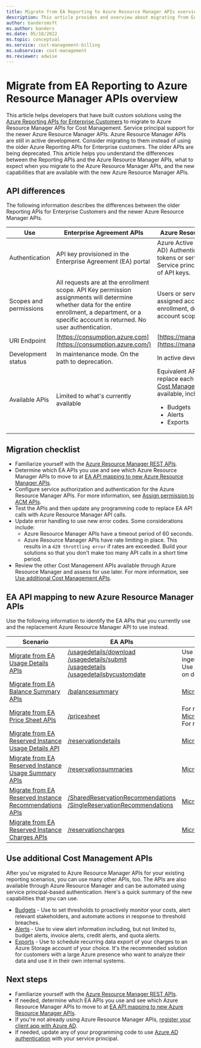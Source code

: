 ```yaml
---
title: Migrate from EA Reporting to Azure Resource Manager APIs overview
description: This article provides and overview about migrating from EA Reporting to Azure Resource Manager APIs.
author: bandersmsft
ms.author: banders
ms.date: 05/18/2022
ms.topic: conceptual
ms.service: cost-management-billing
ms.subservice: cost-management
ms.reviewer: adwise
---
```


# Migrate from EA Reporting to Azure Resource Manager APIs overview

This article helps developers that have built custom solutions using the [Azure Reporting APIs for Enterprise Customers](../manage/enterprise-api.md) to migrate to Azure Resource Manager APIs for Cost Management. Service principal support for the newer Azure Resource Manager APIs. Azure Resource Manager APIs are still in active development. Consider migrating to them instead of using the older Azure Reporting APIs for Enterprise customers. The older APIs are being deprecated. This article helps you understand the differences between the Reporting APIs and the Azure Resource Manager APIs, what to expect when you migrate to the Azure Resource Manager APIs, and the new capabilities that are available with the new Azure Resource Manager APIs.

## API differences

The following information describes the differences between the older Reporting APIs for Enterprise Customers and the newer Azure Resource Manager APIs.

| Use | Enterprise Agreement APIs | Azure Resource Manager APIs |
| --- | --- | --- |
| Authentication | API key provisioned in the Enterprise Agreement (EA) portal | Azure Active Directory (Azure AD) Authentication using user tokens or service principals. Service principals take the place of API keys. |
| Scopes and permissions | All requests are at the enrollment scope. API Key permission assignments will determine whether data for the entire enrollment, a department, or a specific account is returned. No user authentication. | Users or service principals are assigned access to the enrollment, department, or account scope. |
| URI Endpoint | [https://consumption.azure.com](https://consumption.azure.com/) | [https://management.azure.com](https://management.azure.com/) |
| Development status | In maintenance mode. On the path to deprecation. | In active development |
| Available APIs | Limited to what's currently available | Equivalent APIs are available to replace each EA API. Additional [Cost Management APIs](/rest/api/cost-management/) are also available, including: <ul><li>Budgets<li>Alerts<li>Exports</ul> |

## Migration checklist

- Familiarize yourself with the [Azure Resource Manager REST APIs](/rest/api/azure).
- Determine which EA APIs you use and see which Azure Resource Manager APIs to move to at [EA API mapping to new Azure Resource Manager APIs](../costs/migrate-from-enterprise-reporting-to-azure-resource-manager-apis.md#ea-api-mapping-to-new-azure-resource-manager-apis).
- Configure service authorization and authentication for the Azure Resource Manager APIs. For more information, see [Assign permission to ACM APIs](cost-management-api-permissions.md).
- Test the APIs and then update any programming code to replace EA API calls with Azure Resource Manager API calls.
- Update error handling to use new error codes. Some considerations include:
    - Azure Resource Manager APIs have a timeout period of 60 seconds.
    - Azure Resource Manager APIs have rate limiting in place. This results in a `429 throttling error` if rates are exceeded. Build your solutions so that you don't make too many API calls in a short time period.
- Review the other Cost Management APIs available through Azure Resource Manager and assess for use later. For more information, see [Use additional Cost Management APIs](../costs/migrate-from-enterprise-reporting-to-azure-resource-manager-apis.md#use-additional-cost-management-apis).

## EA API mapping to new Azure Resource Manager APIs

Use the following information to identify the EA APIs that you currently use and the replacement Azure Resource Manager API to use instead.

| Scenario | EA APIs | Azure Resource Manager APIs |
| --- | --- | --- |
| [Migrate from EA Usage Details APIs](migrate-ea-usage-details-api.md)  | [/usagedetails/download](/rest/api/billing/enterprise/billing-enterprise-api-usage-detail)<br>[/usagedetails/submit](/rest/api/billing/enterprise/billing-enterprise-api-usage-detail)<br>[/usagedetails](/rest/api/billing/enterprise/billing-enterprise-api-usage-detail)<br>[/usagedetailsbycustomdate](/rest/api/billing/enterprise/billing-enterprise-api-usage-detail) | Use [Microsoft.CostManagement/Exports](/rest/api/cost-management/exports/create-or-update) for all recurring data ingestion workloads. <br>Use [Cost Details API-UNPUBLISHED-UNPUBLISHED](../index.yml) for small on demand datasets. |
| [Migrate from EA Balance Summary APIs](migrate-ea-balance-summary-api.md) | [/balancesummary](/rest/api/billing/enterprise/billing-enterprise-api-balance-summary) | [Microsoft.Consumption/balances](/rest/api/consumption/balances/getbybillingaccount) |
| [Migrate from EA Price Sheet APIs](migrate-ea-price-sheet-api.md) | [/pricesheet](/rest/api/billing/enterprise/billing-enterprise-api-pricesheet) | For negotiated prices, use [Microsoft.Consumption/pricesheets/default](/rest/api/consumption/pricesheet) <br> For retail prices, use [Retail Prices API](/rest/api/cost-management/retail-prices/azure-retail-prices) |
| [Migrate from EA Reserved Instance Usage Details API](migrate-ea-reserved-instance-usage-details-api.md) | [/reservationdetails](/rest/api/billing/enterprise/billing-enterprise-api-reserved-instance-usage) | [Microsoft.CostManagement/generateReservationDetailsReport](/rest/api/cost-management/generatereservationdetailsreport) |
| [Migrate from EA Reserved Instance Usage Summary APIs](migrate-ea-reserved-instance-usage-summary-api.md) | [/reservationsummaries](/rest/api/billing/enterprise/billing-enterprise-api-reserved-instance-usage) | [Microsoft.Consumption/reservationSummaries](/rest/api/consumption/reservationssummaries/list#reservationsummariesdailywithbillingaccountid) |
| [Migrate from EA Reserved Instance Recommendations APIs](migrate-ea-reserved-instance-recommendations-api.md) | [/SharedReservationRecommendations](/rest/api/billing/enterprise/billing-enterprise-api-reserved-instance-recommendation)<br>[/SingleReservationRecommendations](/rest/api/billing/enterprise/billing-enterprise-api-reserved-instance-recommendation) | [Microsoft.Consumption/reservationRecommendations](/rest/api/consumption/reservationrecommendations/list) |
| [Migrate from EA Reserved Instance Charges APIs](migrate-ea-reserved-instance-charges-api.md) | [/reservationcharges](/rest/api/billing/enterprise/billing-enterprise-api-reserved-instance-charges) | [Microsoft.Consumption/reservationTransactions](/rest/api/consumption/reservationtransactions/list) |

## Use additional Cost Management APIs

After you've migrated to Azure Resource Manager APIs for your existing reporting scenarios, you can use many other APIs, too. The APIs are also available through Azure Resource Manager and can be automated using service principal-based authentication. Here's a quick summary of the new capabilities that you can use.

- [Budgets](/rest/api/consumption/budgets/createorupdate) - Use to set thresholds to proactively monitor your costs, alert relevant stakeholders, and automate actions in response to threshold breaches.
- [Alerts](/rest/api/cost-management/alerts) - Use to view alert information including, but not limited to, budget alerts, invoice alerts, credit alerts, and quota alerts.
- [Exports](/rest/api/cost-management/exports) - Use to schedule recurring data export of your charges to an Azure Storage account of your choice. It's the recommended solution for customers with a large Azure presence who want to analyze their data and use it in their own internal systems.

## Next steps

- Familiarize yourself with the [Azure Resource Manager REST APIs](/rest/api/azure).
- If needed, determine which EA APIs you use and see which Azure Resource Manager APIs to move to at [EA API mapping to new Azure Resource Manager APIs](../costs/migrate-from-enterprise-reporting-to-azure-resource-manager-apis.md#ea-api-mapping-to-new-azure-resource-manager-apis).
- If you're not already using Azure Resource Manager APIs, [register your client app with Azure AD](/rest/api/azure/#register-your-client-application-with-azure-ad).
- If needed, update any of your programming code to use [Azure AD authentication](/rest/api/azure/#create-the-request) with your service principal.